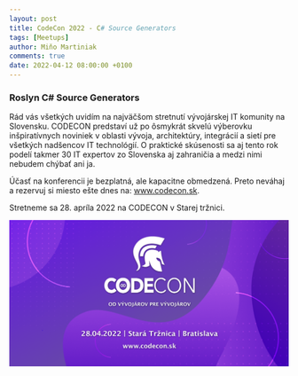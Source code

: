 ```yaml
---
layout: post
title: CodeCon 2022 - C# Source Generators
tags: [Meetups]
author: Miňo Martiniak
comments: true
date: 2022-04-12 08:00:00 +0100
---
```


### Roslyn C# Source Generators

Rád vás všetkých uvidím na najväčšom stretnutí vývojárskej IT komunity na Slovensku. CODECON predstaví už po ôsmykrát skvelú výberovku inšpiratívnych noviniek v oblasti vývoja, architektúry, integrácií a sietí pre všetkých nadšencov IT technológií. O praktické skúsenosti sa aj tento rok podelí takmer 30 IT expertov zo Slovenska aj zahraničia a medzi nimi nebudem chýbať ani ja.

Účasť na konferencii je bezplatná, ale kapacitne obmedzená. Preto neváhaj a rezervuj si miesto ešte dnes na: www.codecon.sk.

Stretneme sa 28. apríla 2022 na CODECON v Starej tržnici.

<!-- 📑 Materiály:

- [Sample.Meetup.Generators](https://github.com/Burgyn/Sample.Meetup.Generators)
- [Sample.Meetup.SwaggerDtoGenerator](https://github.com/Burgyn/Sample.Meetup.SwaggerDtoGenerator)
- [MMLib.MediatR.Generators](https://github.com/Burgyn/MMLib.MediatR.Generators)
- [Kros.Generators.Flattening](https://github.com/Kros-sk/Kros.Generators.Flattening)
- [Source Generators Cookbook](https://github.com/dotnet/roslyn/blob/main/docs/features/source-generators.cookbook.md)
- [C# Source Generators list](https://github.com/amis92/csharp-source-generators) -->

![meetup](/assets/images/meetups/Linkedin_1200x627.png)